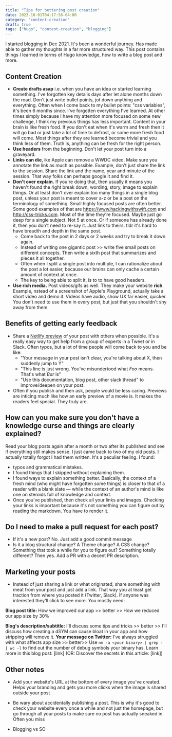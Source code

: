 ```yaml
---
title: "Tips for bettering post creation"
date: 2023-10-01T04:17:58-04:00
category: 'content-creation'
draft: true
tags: ["hugo", "content-creation", "blogging"]
---
```


I started blogging in Dec 2021. It's been a wonderful journey. Has made able to gather my thoughts in a far more structured way. This post contains things I learned in terms of Hugo knowledge, how to write a blog post and more.

## Content Creation

- **Create drafts asap** i.e. when you have an idea or started learning something. I've forgotten key details days after let alone months down the road. Don't just write bullet points, jot down anything and everything. Often when I come back to my bullet points: "css variables", it's been 6 months since. I've forgotten everything I've learned. At other times simply because I have my attention more focused on some new challenge, I think my previous things has less important. Content in your brain is like fresh food. If you don't eat when it's warm and fresh then it will go bad or just take a lot of time to defrost, or some more fresh food will come. Most things after they are learned become trivial and you think less of them. Truth is, anything can be fresh for the right person. 
- **Use headers** from the beginning. Don't let your post turn into a graveyard.
- **Links can die**, ike Apple can remove a WWDC video. Make sure you annotate the link as much as possible. Example, don't just share the link to the session. Share the link and the name, year and minute of the session. That way folks can perhaps google it and find it.
- **Don't over explain.** If you're doing that, then usually it means you haven't found the right break down, wording, story, image to explain things. Or at least don't over explain too many things in a single blog post, unless your post is meant to cover a-z or be a post on the terminology of something. Small highly focused posts are often better. Some good examples of that are https://www.hackingwithswift.com and http://css-tricks.com. Most of the time they're focused. Maybe just go deep for a single subject. Not 5 at once. Or if someone has already done it, then you don't need to re-say it. Just link to theirs. tldr it's hard to have breadth and depth in the same post. 
  - Come back to the post in 2 days or 2 weeks and try to break it down again.
  - Instead of writing one gigantic post >> write five small posts on different concepts. Then write a sixth post that summarizes and pieces it all together.
  - Often when I split a single post into multiple, I can rationalize about the post a lot easier, because our brains can only cache a certain amount of context at once.
  - The key to being able to split it, is to to have good headers.
- **Use rich media.** Post videos/gifs as well. They make your website **rich**. Example, nstead of a screenshot of Apple's Playground, actually take a short video and demo it. Videos have audio, show UX far easier, quicker. You don't need to use them in every post, but just that you shouldn't shy away from them. 

## Benefits of getting early feedback 

- Share a [Netlify preview](https://docs.netlify.com/site-deploys/deploy-previews/) of your post with others when possible. It's a really easy way to get help from a group of experts in a Tweet or in Slack. Often typos, but a lot of time people will come back to you and be like:
  - "Your message in your post isn't clear, you're talking about X, then suddenly jump to Y"
  - "This line is just wrong. You've misundertood what *Foo* means. That's what *Bar* is"
  - "Use this documentation, blog post, other slack thread" to improve/deepen on your post.
- Often if you publish and then ask, people would be less caring. Previews are inticing much like how an early preview of a movie is. It makes the readers feel special. They truly are.

## How can you make sure you don't have a knowledge curse and things are clearly explained?
Read your blog posts again after a month or two after its published and see if everything still makes sense. 
I just came back to two of my old posts. I actually totally forgot I had them written. It's a peculiar feeling. I found: 
  - typos and grammatical mistakes. 
  - I found things that I skipped without explaining them. 
  - I found ways to explain something better. 
Basically, the context of a fresh mind (who might have forgotten some things) is closer to that of a reader with a blank slate — while the context of an author's mind is like one on steroids full of knowledge and context.
- Once you've published, then check all your links and images. Checking your links is important because it's not something you can figure out by reading the markdown. You have to render it.   

## Do I need to make a pull request for each post?
- If it's a new post? No. Just add a good commit message
- Is it a blog structural change? A Theme change? A CSS change? Something that took a while for you to figure out? Something totally different? Then yes. Add a PR with a decent PR description.

## Marketing your posts

- Instead of just sharing a link or what originated, share something with meat from your post and just add a link. That way you at least get traction from where you posted it (Twitter, Slack). If anyone was interested they'll click to see more. You mostly need:

**Blog post title:** How we improved our app >> better >> How we reduced our app size by 30% 

**Blog's description/subtitle:** I'll discuss some tips and tricks >> better >> I'll discuss how creating a dSYM can cause bloat in your app and how stripping will remove it.
**Your message on Twitter:**  I've always struggled with what affects app size >> better>> Use `nm -a <your binary> | grep - | wc -l` to find out the number of debug symbols your binary has. Learn more in this blog post: [link] (OR: Discover the secrets in this article: [link])


## Other notes

- Add your website's URL at the bottom of every image you've created. Helps your branding and gets you more clicks when the image is shared outside your post 
- Be wary about accidentally publishing a post. This is why it's good to check your website every once a while and not just the homepage, but go through all your posts to make sure no post has actually sneaked in. Often you miss 

- Blogging vs SO